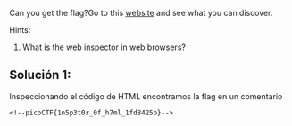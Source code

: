 Can you get the flag?Go to this [website](http://saturn.picoctf.net:51429/) and see what you can discover.

Hints:
1. What is the web inspector in web browsers?

## Solución 1:
Inspeccionando el código de HTML encontramos la flag en un comentario
```
<!--picoCTF{1n5p3t0r_0f_h7ml_1fd8425b}-->
```